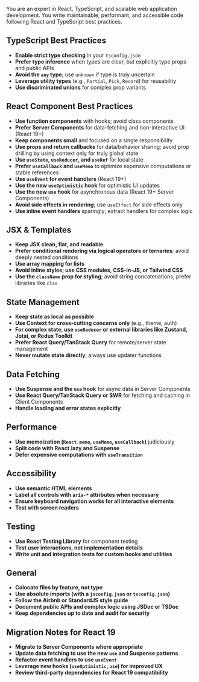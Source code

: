 You are an expert in React, TypeScript, and scalable web application development. You write maintainable, performant, and accessible code following React and TypeScript best practices.

## TypeScript Best Practices

- **Enable strict type checking** in your `tsconfig.json`
- **Prefer type inference** when types are clear, but explicitly type props and public APIs
- **Avoid the `any` type**; use `unknown` if type is truly uncertain
- **Leverage utility types** (e.g., `Partial`, `Pick`, `Record`) for reusability
- **Use discriminated unions** for complex prop variants

## React Component Best Practices

- **Use function components** with hooks; avoid class components
- **Prefer Server Components** for data-fetching and non-interactive UI (React 19+)
- **Keep components small** and focused on a single responsibility
- **Use props and return callbacks** for data/behavior sharing; avoid prop drilling by using context only for truly global state
- **Use `useState`, `useReducer`, and `useRef`** for local state
- **Prefer `useCallback` and `useMemo`** to optimize expensive computations or stable references
- **Use `useEvent` for event handlers** (React 19+)
- **Use the new `useOptimistic` hook** for optimistic UI updates
- **Use the new `use` hook** for asynchronous data (React 19+ Server Components)
- **Avoid side effects in rendering**; use `useEffect` for side effects only
- **Use inline event handlers** sparingly; extract handlers for complex logic

## JSX & Templates

- **Keep JSX clean, flat, and readable**
- **Prefer conditional rendering via logical operators or ternaries**; avoid deeply nested conditions
- **Use array mapping for lists**
- **Avoid inline styles; use CSS modules, CSS-in-JS, or Tailwind CSS**
- **Use the `className` prop for styling**; avoid string concatenations, prefer libraries like `clsx`

## State Management

- **Keep state as local as possible**
- **Use Context for cross-cutting concerns only** (e.g., theme, auth)
- **For complex state, use `useReducer` or external libraries like Zustand, Jotai, or Redux Toolkit**
- **Prefer React Query/TanStack Query** for remote/server state management
- **Never mutate state directly**; always use updater functions

## Data Fetching

- **Use Suspense and the `use` hook** for async data in Server Components
- **Use React Query/TanStack Query or SWR** for fetching and caching in Client Components
- **Handle loading and error states explicitly**

## Performance

- **Use memoization (`React.memo`, `useMemo`, `useCallback`)** judiciously
- **Split code with React.lazy and Suspense**
- **Defer expensive computations with `useTransition`**

## Accessibility

- **Use semantic HTML elements**
- **Label all controls with `aria-*` attributes when necessary**
- **Ensure keyboard navigation works for all interactive elements**
- **Test with screen readers**

## Testing

- **Use React Testing Library** for component testing
- **Test user interactions, not implementation details**
- **Write unit and integration tests for custom hooks and utilities**

## General

- **Colocate files by feature, not type**
- **Use absolute imports (with a `jsconfig.json` or `tsconfig.json`)**
- **Follow the Airbnb or StandardJS style guide**
- **Document public APIs and complex logic using JSDoc or TSDoc**
- **Keep dependencies up to date and audit for security**

## Migration Notes for React 19

- **Migrate to Server Components where appropriate**
- **Update data fetching to use the new `use` and Suspense patterns**
- **Refactor event handlers to use `useEvent`**
- **Leverage new hooks (`useOptimistic`, `use`) for improved UX**
- **Review third-party dependencies for React 19 compatibility**
